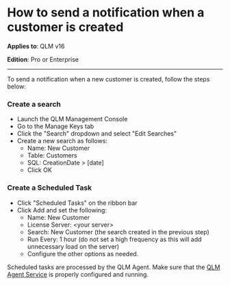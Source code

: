 # How to send a notification when a customer is created

**Applies to**: QLM v16

**Edition**: Pro or Enterprise

***

To send a notification when a new customer is created, follow the steps below:

### Create a search

* Launch the QLM Management Console
* Go to the Manage Keys tab
* Click the "Search" dropdown and select "Edit Searches"
* Create a new search as follows:
  * Name: New Customer
  * Table: Customers
  * SQL: CreationDate > \[date]
  * Click OK

### Create a Scheduled Task

* Click "Scheduled Tasks" on the ribbon bar
* Click Add and set the following:
  * Name: New Customer
  * License Server: \<your server>
  * Search: New Customer (the search created in the previous step)
  * Run Every: 1 hour (do not set a high frequency as this will add unnecessary load on the server)
  * Configure the other options as needed.

Scheduled tasks are processed by the QLM Agent. Make sure that the [QLM Agent Service](../../how-to/qlm-agent-service.md) is properly configured and running.
